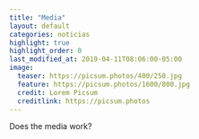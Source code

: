 ```yaml
---
title: "Media"
layout: default
categories: noticias
highlight: true
highlight_order: 0
last_modified_at: 2019-04-11T08:06:00-05:00
image:
  teaser: https://picsum.photos/400/250.jpg
  feature: https://picsum.photos/1600/800.jpg
  credit: Lorem Picsum
  creditlink: https://picsum.photos
---
```


Does the media work?